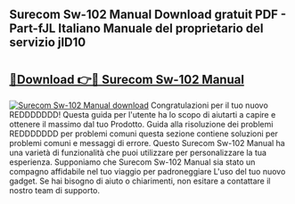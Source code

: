 ## Surecom Sw-102 Manual Download gratuit PDF - Part-fJL Italiano Manuale del proprietario del servizio jID10

# <h2><a href="http://dfekr1f.blite.top/?on=Surecom+Sw-102+Manual">🔗Download 👉🔴 Surecom Sw-102 Manual</a></h2>

[![Surecom Sw-102 Manual download](https://i.imgur.com/lujVjoI.png)](http://dfekr1f.blite.top/?on=Surecom+Sw-102+Manual)
Congratulazioni per il tuo nuovo REDDDDDDD! Questa guida per l'utente ha lo scopo di aiutarti a capire e ottenere il massimo dal tuo Prodotto. Guida alla risoluzione dei problemi REDDDDDDD per problemi comuni questa sezione contiene soluzioni per problemi comuni e messaggi di errore. Questo Surecom Sw-102 Manual ha una varietà di funzionalità che puoi utilizzare per personalizzare la tua esperienza. Supponiamo che Surecom Sw-102 Manual sia stato un compagno affidabile nel tuo viaggio per padroneggiare L'uso del tuo nuovo gadget. Se hai bisogno di aiuto o chiarimenti, non esitare a contattare il nostro team di supporto.
